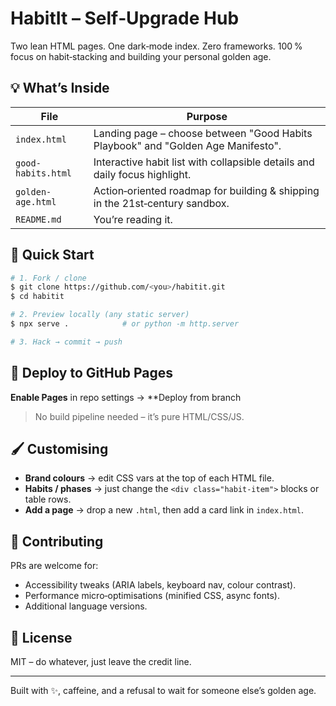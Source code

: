 # HabitIt – Self‑Upgrade Hub

Two lean HTML pages. One dark‑mode index. Zero frameworks. 100 % focus on habit‑stacking and building your personal golden age.

## 💡 What’s Inside

| File               | Purpose                                                                          |
| ------------------ | -------------------------------------------------------------------------------- |
| `index.html`       | Landing page – choose between "Good Habits Playbook" and "Golden Age Manifesto". |
| `good-habits.html` | Interactive habit list with collapsible details and daily focus highlight.       |
| `golden-age.html`  | Action‑oriented roadmap for building & shipping in the 21st‑century sandbox.     |
| `README.md`        | You’re reading it.                                                               |

## 🔧 Quick Start

```bash
# 1. Fork / clone
$ git clone https://github.com/<you>/habitit.git
$ cd habitit

# 2. Preview locally (any static server)
$ npx serve .            # or python -m http.server

# 3. Hack → commit → push
```

## 🚀 Deploy to GitHub Pages

**Enable Pages** in repo settings → **Deploy from branch

> No build pipeline needed – it’s pure HTML/CSS/JS.

## 🖌️ Customising

* **Brand colours** → edit CSS vars at the top of each HTML file.
* **Habits / phases** → just change the `<div class="habit-item">` blocks or table rows.
* **Add a page** → drop a new `.html`, then add a card link in `index.html`.

## 🤝 Contributing

PRs are welcome for:

* Accessibility tweaks (ARIA labels, keyboard nav, colour contrast).
* Performance micro‑optimisations (minified CSS, async fonts).
* Additional language versions.

## 📜 License

MIT – do whatever, just leave the credit line.

---

Built with ✨, caffeine, and a refusal to wait for someone else’s golden age.
